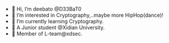 - 👋 Hi, I’m deebato @D33BaT0
- 👀 I’m interested in Cryptography,..maybe more HipHop(dance)!
- 🌱 I’m currently learning Cryptography.
- 💞️ A Junior student @Xidian University.
- 💞️ Member of L-team@xdsec.

<!---
D33BaT0/D33BaT0 is a ✨ special ✨ repository because its `README.md` (this file) appears on your GitHub profile.
You can click the Preview link to take a look at your changes.
--->
